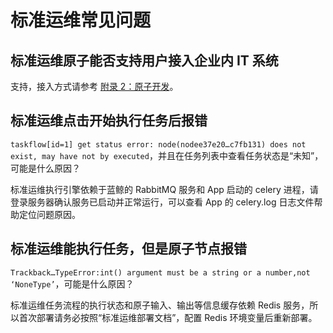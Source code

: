 # 标准运维常见问题

## 标准运维原子能否支持用户接入企业内 IT 系统

支持，接入方式请参考 [附录 2：原子开发](5.1/标准运维/附录/Django.md)。

## 标准运维点击开始执行任务后报错

`taskflow[id=1] get status error: node(nodee37e20…c7fb131) does not exist, may have not by executed`，并且在任务列表中查看任务状态是“未知”，可能是什么原因？

标准运维执行引擎依赖于蓝鲸的 RabbitMQ 服务和 App 启动的 celery 进程，请登录服务器确认服务已启动并正常运行，可以查看 App 的 celery.log 日志文件帮助定位问题原因。

## 标准运维能执行任务，但是原子节点报错

`Trackback…TypeError:int() argument must be a string or a number,not ‘NoneType’`，可能是什么原因？

标准运维任务流程的执行状态和原子输入、输出等信息缓存依赖 Redis 服务，所以首次部署请务必按照“标准运维部署文档”，配置 Redis 环境变量后重新部署。
